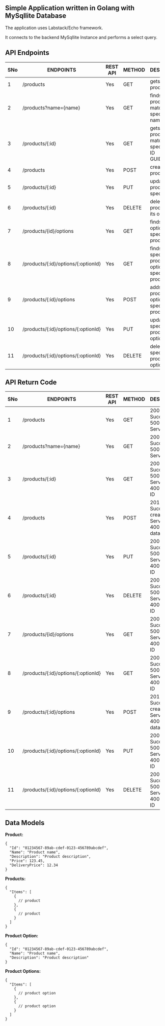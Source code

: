 ## Simple Application written in Golang with MySqllite Database

The application uses Labstack/Echo framework.

It connects to the backend MySqllite Instance and performs a select query.

## API Endpoints

| SNo |           ENDPOINTS                | REST API | METHOD |                       DESCRIPTION                             |
|-----|------------------------------------|----------|--------|---------------------------------------------------------------|
|  1  | /products                          | Yes      |  GET   | gets all products.                                            |
|  2  | /products?name={name}              | Yes      |  GET   | finds all products matching the specified name.               |
|  3  | /products/{:id}                    | Yes      |  GET   | gets the product that matches the specified ID - ID GUID/UUID.|
|  4  | /products                          | Yes      |  POST  | creates a new product.                                        |
|  5  | /products/{:id}                    | Yes      |  PUT   | updates the product with specified ID.                        |
|  6  | /products/{:id}                    | Yes      |  DELETE| deletes a product and its options.                            |
|  7  | /products/{id}/options             | Yes      |  GET   | finds all options for a specified product.                    |
|  8  | /products/{:id}/options/{:optionId}| Yes      |  GET   | finds the specified product option for the specified product. |
|  9  | /products/{:id}/options            | Yes      |  POST  | adds a new product option to the specified product.           |
| 10  | /products/{:id}/options/{:optionId}| Yes      |  PUT   | updates the specified product option.                         |
| 11  | /products/{:id}/options/{:optionId}| Yes      |  DELETE| deletes the specified product option.                         |


## API Return Code

| SNo |           ENDPOINTS                | REST API | METHOD |                       DESCRIPTION                             |
|-----|------------------------------------|----------|--------|---------------------------------------------------------------|
|  1  | /products                          | Yes      |  GET   | 200- Success, 500- Internal Server Error.                     |
|  2  | /products?name={name}              | Yes      |  GET   | 200- Success, 500- Internal Server Error.                     |
|  3  | /products/{:id}                    | Yes      |  GET   | 200- Success, 500- Internal Server Error, 400- Invalid ID     |
|  4  | /products                          | Yes      |  POST  | 201- Successfully created, 500- Server Err, 400- Invalid data |
|  5  | /products/{:id}                    | Yes      |  PUT   | 200- Success, 500- Internal Server Error, 400- Invalid ID     |
|  6  | /products/{:id}                    | Yes      |  DELETE| 200- Success, 500- Internal Server Error, 400- Invalid ID     |
|  7  | /products/{id}/options             | Yes      |  GET   | 200- Success, 500- Internal Server Error, 400- Invalid ID     |
|  8  | /products/{:id}/options/{:optionId}| Yes      |  GET   | 200- Success, 500- Internal Server Error, 400- Invalid ID     |
|  9  | /products/{:id}/options            | Yes      |  POST  | 201- Successfully created, 500- Server Err, 400- Invalid data |
| 10  | /products/{:id}/options/{:optionId}| Yes      |  PUT   | 200- Success, 500- Internal Server Error, 400- Invalid ID     |
| 11  | /products/{:id}/options/{:optionId}| Yes      |  DELETE| 200- Success, 500- Internal Server Error, 400- Invalid ID     |


## Data Models

**Product:**
```
{
  "Id": "01234567-89ab-cdef-0123-456789abcdef",
  "Name": "Product name",
  "Description": "Product description",
  "Price": 123.45,
  "DeliveryPrice": 12.34
}
```

**Products:**
```
{
  "Items": [
    {
      // product
    },
    {
      // product
    }
  ]
}
```

**Product Option:**
```
{
  "Id": "01234567-89ab-cdef-0123-456789abcdef",
  "Name": "Product name",
  "Description": "Product description"
}
```

**Product Options:**
```
{
  "Items": [
    {
      // product option
    },
    {
      // product option
    }
  ]
}
```





